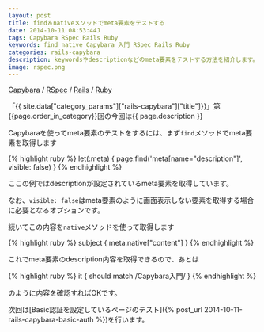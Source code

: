 ```yaml
---
layout: post
title: find＆nativeメソッドでmeta要素をテストする
date: 2014-10-11 08:53:44J
tags: Capybara RSpec Rails Ruby
keywords: find native Capybara 入門 RSpec Rails Ruby
categories: rails-capybara
description: keywordsやdescriptionなどのmeta要素をテストする方法を紹介します。
image: rspec.png
---
```

[Capybara](/tags/capybara/) / [RSpec](/tags/rspec/) / [Rails](/tags/rails/) / [Ruby](/tags/ruby/)

「{{ site.data["category_params"]["rails-capybara"]["title"]}}」第{{page.order_in_category}}回の今回は{{ page.description }}

Capybaraを使ってmeta要素のテストをするには、まず`find`メソッドでmeta要素を取得します

{% highlight ruby %}
let(:meta) { page.find('meta[name="description"]', visible: false) }
{% endhighlight %}

ここの例ではdescriptionが設定されているmeta要素を取得しています。

なお、`visible: false`はmeta要素のように画面表示しない要素を取得する場合に必要となるオプションです。

続いてこの内容を`native`メソッドを使って取得します

{% highlight ruby %}
subject { meta.native["content"] }
{% endhighlight %}

これでmeta要素のdescription内容を取得できるので、あとは

{% highlight ruby %}
it { should match /Capybara入門/ }
{% endhighlight %}

のように内容を確認すればOKです。

次回は[Basic認証を設定しているページのテスト]({% post_url 2014-10-11-rails-capybara-basic-auth %})を行います。
